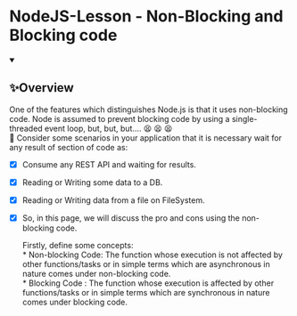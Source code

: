 # NodeJS-Lesson - Non-Blocking and Blocking code

<details open="">
  <summary><h2>✨Overview</h2></summary>
    <p dir="auto">
        One of the features which distinguishes Node.js is that it uses non-blocking code. Node is assumed to prevent blocking code by using a single-threaded event loop, but, but, but.... 😫 😫 😫
        <br>
        🧐 Consider some scenarios in your application that it is necessary wait for any result of section of code as:
        <br>

- [x] Consume any REST API and waiting for results.
        <br>
- [x] Reading or Writing some data to a DB.
        <br>
- [x] Reading or Writing data from a file on FileSystem.
        <br>
- [x] So, in this page, we will discuss the pro and cons using the non-blocking code.
    </p>

    <p dir="auto">
        Firstly, define some concepts:
    <br>
        * Non-blocking Code: The function whose execution is not affected by other functions/tasks or in simple terms which are asynchronous in nature comes under non-blocking code.
    <br>
        * Blocking Code : The function whose execution is affected by other functions/tasks or in simple terms which are synchronous in nature comes under blocking code.
    </p>
</details>
